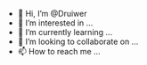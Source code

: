 - 👋 Hi, I’m @Druiwer
- 👀 I’m interested in ...
- 🌱 I’m currently learning ...
- 💞️ I’m looking to collaborate on ...
- 📫 How to reach me ...

<!---
Druiwer/Druiwer is a ✨ special ✨ repository because its `README.md` (this file) appears on your GitHub profile.
You can click the Preview link to take a look at your changes.
--->
